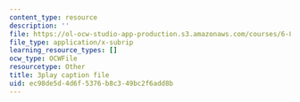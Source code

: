 ```yaml
---
content_type: resource
description: ''
file: https://ol-ocw-studio-app-production.s3.amazonaws.com/courses/6-832-underactuated-robotics-spring-2009/ec98de5d4d6f5376b8c349bc2f6add8b_QI09XKVW_8E.vtt
file_type: application/x-subrip
learning_resource_types: []
ocw_type: OCWFile
resourcetype: Other
title: 3play caption file
uid: ec98de5d-4d6f-5376-b8c3-49bc2f6add8b
---
```

